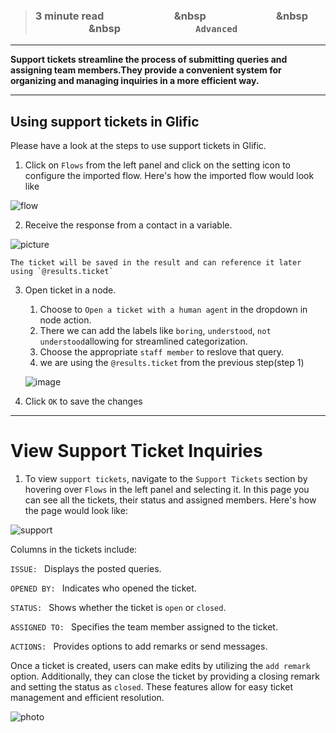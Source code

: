> ### **3 minute read &nbsp; &nbsp; &nbsp; &nbsp; &nbsp; &nbsp; &nbsp; &nbsp; &nbsp; &nbsp; &nbsp; &nbsp; &nbsp; &nbsp; &nbsp &nbsp; &nbsp; &nbsp; &nbsp; &nbsp; &nbsp; &nbsp; &nbsp; &nbsp; &nbsp; &nbsp; &nbsp; &nbsp; &nbsp; &nbsp &nbsp; &nbsp; &nbsp; &nbsp; &nbsp; &nbsp; &nbsp; &nbsp; &nbsp; &nbsp; &nbsp; &nbsp; &nbsp; &nbsp; &nbsp &nbsp; &nbsp; &nbsp; &nbsp; &nbsp; &nbsp; &nbsp; &nbsp; &nbsp; &nbsp; &nbsp; &nbsp; &nbsp; &nbsp; &nbsp; `Advanced`**
___

**Support tickets streamline the process of submitting queries and assigning team members.They provide a convenient system for organizing and managing inquiries in a more efficient way.**

___
## Using support tickets in Glific

Please have a look at the steps to use support tickets in Glific.

 1. Click on `Flows` from the left panel and click on the setting icon to configure the imported flow. Here's how the imported flow would look like

![flow](https://github.com/glific/docs/assets/90472056/3dfde34e-cf63-41b2-b3bf-68629cb9bc92)


2. Receive the response from a contact in a variable.

![picture](https://github.com/glific/docs/assets/90472056/6f2c5258-4d12-4d03-a79e-3b59b19ce4c3)


    The ticket will be saved in the result and can reference it later using `@results.ticket`

3. Open ticket in a node.
    1. Choose to `Open a ticket with a human agent` in the dropdown in node action.
    1. There we can add the labels like `boring`, `understood`, `not understood`allowing for streamlined categorization.
    1. Choose the appropriate `staff member` to reslove that query.
    1. we are using the `@results.ticket` from the previous step(step 1)
       
    ![image](https://github.com/glific/docs/assets/90472056/72c47272-e800-4e52-bc12-f9f2280975cf)


4. Click `OK` to save the changes


___
# View Support Ticket Inquiries

1. To view `support tickets`, navigate to the `Support Tickets` section by hovering over `Flows` in the left panel and selecting it. In this page you can see all the tickets, their status and assigned members. Here's how the page would look like:
   
![support](https://github.com/glific/docs/assets/90472056/c787bd94-07a8-4111-8f49-cca6e6c1ee2f)

Columns in the tickets include:

`ISSUE: ` Displays the posted queries.

`OPENED BY: ` Indicates who opened the ticket.

`STATUS: ` Shows whether the ticket is `open` or `closed`.

`ASSIGNED TO: ` Specifies the team member assigned to the ticket.

`ACTIONS: ` Provides options to add remarks or send messages.


Once a ticket is created, users can make edits by utilizing the `add remark` option. Additionally, they can close the ticket by providing a closing remark and setting the status as `closed`. These features allow for easy ticket management and efficient resolution.

![photo](https://github.com/glific/docs/assets/90472056/48e2ec4c-532c-4ecc-89f6-dc564c9dc570)
